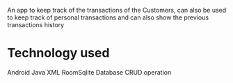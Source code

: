 An app to keep track of the transactions of the Customers, can also be used to keep track of personal transactions and can also show the previous transactions history

# Technology used
Android
Java
XML
RoomSqlite Database
CRUD operation

